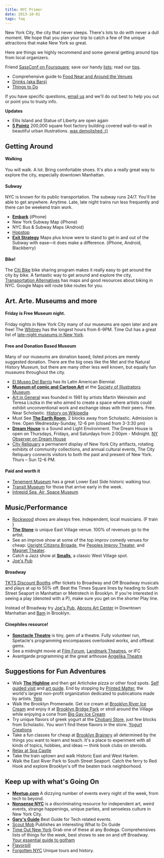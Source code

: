 ```yaml
---
title: NYC Primer
date: 2013-10-01
tags: faq
---
```


New York City, the city that never sleeps. There's lots to do with never a dull moment. We hope that you plan your trip to catch a few of the unique attractions that make New York so great.

Here are things we highly recommend and some general getting around tips from local organizers.

Friend [SassConf on Foursquare](foursquare.com/sassconf); save our handy [lists](http://foursquare.com/sassconf/lists/created); read our [tips](foursquare.com/sassconf/list/tips).

* Comprehensive guide to [Food Near and Around the Venues](http://foursquare.com/sassconf/list/food-near-the-venues)
* [Drinks (aka Bars)](http://foursquare.com/sassconf/list/drinkup--mondays-a-holiday)
* [Things to Do](http://foursquare.com/sassconf/list/places-to-visit)

If you have specific questions, [email us](mailto:info@sassconf.com) and we'll do out best to help you out or point you to trusty info.

**Updates**
* Ellis Island and Statue of Liberty are open again
*  **[5 Pointz](http://5ptz.com/)** 200,000 square foot factory building covered wall-to-wall in beautiful urban illustrations. [was demolished :()](http://www.businessinsider.com/check-out-the-nyc-graffitti-mecca-that-may-be-torn-down-and-turned-into-high-rises-2011-10#)

## Getting Around

#### Walking

You will walk. A lot. Bring comfortable shoes. It's also a really great way to explore the city, especially downtown Manhattan.

#### Subway

NYC is known for its public transportation. The subway runs 24/7. You'll be able to get anywhere. Anytime. Late, late night trains run less frequently and there can be weekend train work.

* **[Embark](http://letsembark.com/)** (iPhone)
* New York Subway Map (iPhone)
* NYC Bus & Subway Maps (Android)
* [Hopstop](https://www.hopstop.com/)
* **[Exit Strategy](http://www.exitstrategynyc.com/)** Maps plus know were to stand to get in and out of the Subway with ease—it does make a difference. (iPhone, Android, Blackberry)

#### Bike!

The [Citi Bike](http://citibikenyc.com/) bike sharing program makes it really easy to get around the city by bike. A fantastic way to get around and explore the city, [Transportation Alternatives](http://transalt.org/resources/maps) has maps and good resources about biking in NYC. Google Maps will route bike routes for you.

## Art. Arte. Museums and more

#### Friday is Free Museum night.

Friday nights in New York City many of our museums are open later and are free! The [Whitney](http://whitney.org/Exhibitions) has the longest hours from 6-9PM. Time Out has a great list of [late-night museums in New York](http://www.timeout.com/newyork/museums/late-night-museums).

#### Free and Donation Based Museum

Many of our museums are donation based, listed prices are merely suggested donation. There are the big ones like the Met and the Natural History Museum, but there are many other less well known, but equally fun museums throughout the city.

* [El Museo Del Barrio](http://elmuseo.org/visit/) has its Latin American Biennial.
* **[Museum of comic and Cartoon Art](http://www.societyillustrators.org/mocca.aspx?id=8560)** at the [Society of Illustrators Museum]().
* [Art in General](http://www.artingeneral.org/exhibitions) was founded in 1981 by artists Martin Weinstein and Teresa Liszka in the who aimed to create a space where artists could exhibit unconventional work and exchange ideas with their peers. Free. Near Scholastic. [History on Wikipedia](http://en.wikipedia.org/wiki/Art_in_General)
* Must See **[The Earth Room](http://www.diaart.org/sites/page/52/1366)**, 2 blocks away from Scholastic. Admission is free. Open Wednesday-Sunday, 12-6 pm (closed from 3-3:30 pm)
* **[Dream House](http://melafoundation.org/dream02.htm)** is a Sound and Light Environment. The Dream House is open on Thursdays, Fridays, and Saturdays from 2:00pm - Midnight. [NY Observer on Dream House](http://observer.com/2011/09/the-dream-house-reopens-saturday-in-tribeca/)
* [City Reliquary](http://www.cityreliquary.org/plan-your-visit/) a permanent display of New York City artifacts, rotating exhibits of community collections, and annual cultural events, The City Reliquary connects visitors to both the past and present of New York. Thurs – Sun 12-6 PM.

#### Paid and worth it

* [Tenement Museum](http://www.tenement.org/) has a great Lower East Side historic walking tour.
* [Transit Museum](http://www.mta.info/mta/museum/) for those that arrive early in the week.
* [Intrepid Sea, Air, Space Museum](http://www.intrepidmuseum.org/)


## Music/Performance

* [Rockwood](http://www.rockwoodmusichall.com/) shows are always free. Independent, local musicians. (F train )
* **[The Stone](http://thestonenyc.com/calendar.php)** is unique East Village venue. 100% of revenues go to the artist.
* See an improve show at some of the top improv comedy venues for cheap: [Upright Citizens Brigade](http://www.ucbtheatre.com/), the [Peoples Improv Theater](http://thepit-nyc.com/), and [Magnet Theater](http://www.magnettheater.com/index.php).
* Catch a Jazz show at **[Smalls](http://www.smallsjazzclub.com/indexnew.cfm?itemCategory=32321&siteid=272&priorId=0&banner=a)**, a classic West Village spot.
* [Joe's Pub](http://www.joespub.com/)

#### Broadway

[TKTS Discount Booths](http://www.tdf.org/TDF_ServicePage.aspx?id=56) offer tickets to Broadway and Off Broadway musicals and plays at up to 50% off. Beat the Times Square lines by heading to South Street Seaport in Manhattan or Metrotech in Brooklyn. If you're interested in seeing a play (denoted with a P), make sure you get on the shorter Play line.

Instead of Broadway try [Joe's Pub](http://www.joespub.com/), [Abrons Art Center](http://www.abronsartscenter.org/performances/) in Downtown Manhattan and [Bam](http://www.bam.org/) in Brooklyn.

#### Cinephiles resource!

* **[Spectacle Theatre](http://www.spectacletheater.com/upcoming/)** is tiny, gem of a theatre. Fully volunteer run, Spetacle's programming encompasses overlooked works, and offbeat gems.
* See a midnight movie at [Film Forum](http://www.filmforum.org/), [Landmark Theatres](http://www.landmarktheatres.com/Market/NewYork/NewYork_frameset.htm), or IFC
* Avantgarde programming at the great arthouse [Angelika Theatre]()

## Suggestions for Fun Adventures

* Walk **[The Highline](http://www.thehighline.org/about/maps)** and then get Artichoke pizza or other food spots. [Self guided visit](http://www.thehighline.org/pdf/high-line-self-guide-fall.pdf) and [art guide](http://www.thehighline.org/pdf/FHL-ARTMAP-SEPT2013.pdf). End by stopping by [Printed Matter](http://printedmatter.org/), the world's largest non-profit organization dedicated to publications made by artists. [Yelp](http://www.yelp.com/biz/printed-matter-new-york)
* Walk the Brooklyn Promenade. Get ice cream at [Brooklyn River Ice Cream](http://www.brooklynicecreamfactory.com/) and enjoy it at [Brooklyn Bridge Park](http://www.brooklynbridgepark.org/) or stroll around the Village while enjoying a cone from [Big Gay Ice Cream](http://biggayicecream.com/)
* Try unique flavors of greek yogurt at the [Chobani Store](https://maps.google.com/maps?ie=UTF-8&q=chobani+store&fb=1&gl=us&hq=chobani+store&cid=0,0,11253197252192248450&ei=vjxOUpnOMq-r4APt34HIBw&ved=0CDEQrwswAA), just few blocks from Scholastic. You won't find these flavors in the store. [Yogurt Creations](http://chobanisoho.com/menu/)
* Take a fun classes for cheap at [Brooklyn Brainery](http://brooklynbrainery.com/courses) all determined by the things you want to learn and teach. It's a place to experiment with all kinds of topics, hobbies, and ideas — think book clubs on steroids.
* [Relax at Spa Castle](http://www.thehighline.org/pdf/FHL-ARTMAP-SEPT2013.pdf)
* Take the train uptown and walk Historic East and West Harlem.
* Walk the East River Park to South Street Seaport. Catch the ferry to Red Hook and explore Brooklyn's off the beaten track neighborhood.

## Keep up with what's Going On

* **[Meetup.com](http://www.meetup.com/find/?allMeetups=true&radius=5&userFreeform=New+York%2C+NY&mcName=New+York%2C+NY&lat=40.714294&lon=-74.006&events=true)** A dizzying number of events every night of the week, from tech to beyond.
* **[Nonsense NYC](http://www.nonsensenyc.com/about/)** is a discriminating resource for independent art, weird events, strange happenings, unique parties, and senseless culture in New York City.
* **[Gary's Guide](http://www.garysguide.com/events)** Best Guide for Tech related events.
* [Scout Mob](http://scoutmob.com/new-york/scoutfinds?ref=hdr_articles) Publishes an interesting What to Do Guide
* [Time Out New York](http://www.timeout.com/newyork) Grab one of these at any Bodega. Comprehensives lists of things for the week, best shows to see on and off Broadway. [Your essential guide to gotham](http://www.timeout.com/newyork/things-to-do/101-things-to-do-in-new-york-your-essential-guide-to-gotham)
* [Flavorpill](http://beta.flavorpill.com/newyork)
* [Forgotten NYC](http://forgotten-ny.com/) Unique tours and history.
